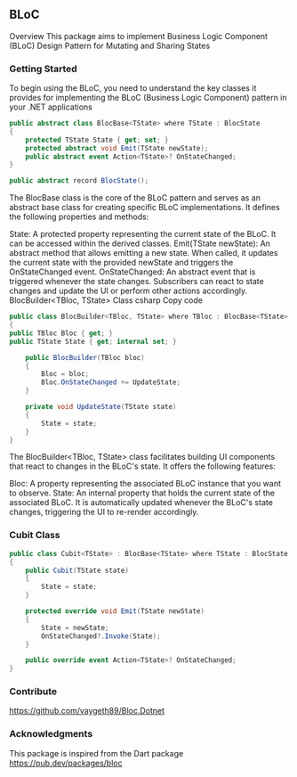 ## BLoC

Overview
This package aims to implement Business Logic Component (BLoC) Design Pattern for Mutating and Sharing States

### Getting Started

To begin using the BLoC, you need to understand the key classes it provides for implementing the BLoC (Business Logic
Component) pattern in your .NET applications

```c# 
public abstract class BlocBase<TState> where TState : BlocState
{
    protected TState State { get; set; }
    protected abstract void Emit(TState newState);
    public abstract event Action<TState>? OnStateChanged;
}
```

```c#
public abstract record BlocState();
```

The BlocBase<TState> class is the core of the BLoC pattern and serves as an abstract base class for creating specific
BLoC implementations. It defines the following properties and methods:

State: A protected property representing the current state of the BLoC. It can be accessed within the derived classes.
Emit(TState newState): An abstract method that allows emitting a new state. When called, it updates the current state
with the provided newState and triggers the OnStateChanged event.
OnStateChanged: An abstract event that is triggered whenever the state changes. Subscribers can react to state changes
and update the UI or perform other actions accordingly.
BlocBuilder<TBloc, TState> Class
csharp
Copy code

```c#
public class BlocBuilder<TBloc, TState> where TBloc : BlocBase<TState> where TState : BlocState
{
public TBloc Bloc { get; }
public TState State { get; internal set; }

    public BlocBuilder(TBloc bloc)
    {
        Bloc = bloc;
        Bloc.OnStateChanged += UpdateState;
    }

    private void UpdateState(TState state)
    {
        State = state;
    }
}
```

The BlocBuilder<TBloc, TState> class facilitates building UI components that react to changes in the BLoC's state. It
offers the following features:

Bloc: A property representing the associated BLoC instance that you want to observe.
State: An internal property that holds the current state of the associated BLoC. It is automatically updated whenever
the BLoC's state changes, triggering the UI to re-render accordingly.

### Cubit Class

```c#
public class Cubit<TState> : BlocBase<TState> where TState : BlocState
{
    public Cubit(TState state)
    {
        State = state;
    }

    protected override void Emit(TState newState)
    {
        State = newState;
        OnStateChanged?.Invoke(State);
    }

    public override event Action<TState>? OnStateChanged;
}
```



### Contribute
https://github.com/vaygeth89/Bloc.Dotnet

### Acknowledgments
This package is inspired from the Dart package https://pub.dev/packages/bloc
